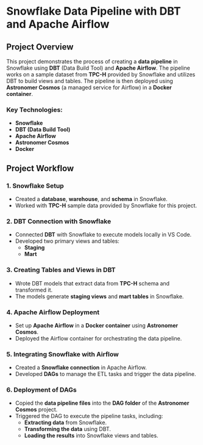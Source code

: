 # Snowflake Data Pipeline with DBT and Apache Airflow

## Project Overview

This project demonstrates the process of creating a **data pipeline** in Snowflake using **DBT** (Data Build Tool) and **Apache Airflow**. The pipeline works on a sample dataset from **TPC-H** provided by Snowflake and utilizes DBT to build views and tables. The pipeline is then deployed using **Astronomer Cosmos** (a managed service for Airflow) in a **Docker container**.

### Key Technologies:
- **Snowflake**
- **DBT (Data Build Tool)**
- **Apache Airflow**
- **Astronomer Cosmos**
- **Docker**

## Project Workflow

### 1. **Snowflake Setup**
- Created a **database**, **warehouse**, and **schema** in Snowflake.
- Worked with **TPC-H** sample data provided by Snowflake for this project.
  
### 2. **DBT Connection with Snowflake**
- Connected **DBT** with Snowflake to execute models locally in VS Code.
- Developed two primary views and tables:
  - **Staging**
  - **Mart**

### 3. **Creating Tables and Views in DBT**
- Wrote DBT models that extract data from **TPC-H** schema and transformed it.
- The models generate **staging views** and **mart tables** in Snowflake.

### 4. **Apache Airflow Deployment**
- Set up **Apache Airflow** in a **Docker container** using **Astronomer Cosmos**.
- Deployed the Airflow container for orchestrating the data pipeline.
  
### 5. **Integrating Snowflake with Airflow**
- Created a **Snowflake connection** in Apache Airflow.
- Developed **DAGs** to manage the ETL tasks and trigger the data pipeline.

### 6. **Deployment of DAGs**
- Copied the **data pipeline files** into the **DAG folder** of the **Astronomer Cosmos** project.
- Triggered the DAG to execute the pipeline tasks, including:
  - **Extracting data** from Snowflake.
  - **Transforming the data** using DBT.
  - **Loading the results** into Snowflake views and tables.



